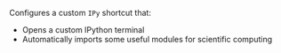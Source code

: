 Configures a custom `IPy` shortcut that:

- Opens a custom IPython terminal
- Automatically imports some useful modules for scientific computing
